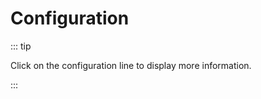 # Configuration

<!--suppress HtmlUnknownAttribute -->
<script setup>
import ConfigViewer from "../../components/ConfigViewer.vue";
import { data } from "../../config-spec/leaves/en.data.mts";
</script>

::: tip

Click on the configuration line to display more information.

:::

<ConfigViewer :data=data name="leaves.yml"/>

